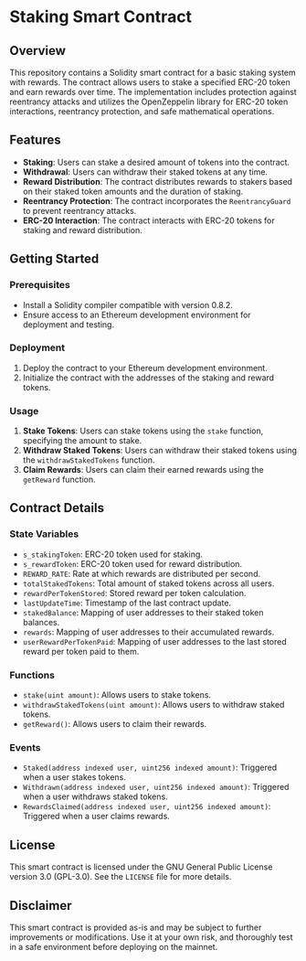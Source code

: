 # Staking Smart Contract

## Overview

This repository contains a Solidity smart contract for a basic staking system with rewards. The contract allows users to stake a specified ERC-20 token and earn rewards over time. The implementation includes protection against reentrancy attacks and utilizes the OpenZeppelin library for ERC-20 token interactions, reentrancy protection, and safe mathematical operations.

## Features

- **Staking**: Users can stake a desired amount of tokens into the contract.
- **Withdrawal**: Users can withdraw their staked tokens at any time.
- **Reward Distribution**: The contract distributes rewards to stakers based on their staked token amounts and the duration of staking.
- **Reentrancy Protection**: The contract incorporates the `ReentrancyGuard` to prevent reentrancy attacks.
- **ERC-20 Interaction**: The contract interacts with ERC-20 tokens for staking and reward distribution.

## Getting Started

### Prerequisites

- Install a Solidity compiler compatible with version 0.8.2.
- Ensure access to an Ethereum development environment for deployment and testing.

### Deployment

1. Deploy the contract to your Ethereum development environment.
2. Initialize the contract with the addresses of the staking and reward tokens.

### Usage

1. **Stake Tokens**: Users can stake tokens using the `stake` function, specifying the amount to stake.
2. **Withdraw Staked Tokens**: Users can withdraw their staked tokens using the `withdrawStakedTokens` function.
3. **Claim Rewards**: Users can claim their earned rewards using the `getReward` function.

## Contract Details

### State Variables

- `s_stakingToken`: ERC-20 token used for staking.
- `s_rewardToken`: ERC-20 token used for reward distribution.
- `REWARD_RATE`: Rate at which rewards are distributed per second.
- `totalStakedTokens`: Total amount of staked tokens across all users.
- `rewardPerTokenStored`: Stored reward per token calculation.
- `lastUpdateTime`: Timestamp of the last contract update.
- `stakedBalance`: Mapping of user addresses to their staked token balances.
- `rewards`: Mapping of user addresses to their accumulated rewards.
- `userRewardPerTokenPaid`: Mapping of user addresses to the last stored reward per token paid to them.

### Functions

- `stake(uint amount)`: Allows users to stake tokens.
- `withdrawStakedTokens(uint amount)`: Allows users to withdraw staked tokens.
- `getReward()`: Allows users to claim their rewards.

### Events

- `Staked(address indexed user, uint256 indexed amount)`: Triggered when a user stakes tokens.
- `Withdrawn(address indexed user, uint256 indexed amount)`: Triggered when a user withdraws staked tokens.
- `RewardsClaimed(address indexed user, uint256 indexed amount)`: Triggered when a user claims rewards.

## License

This smart contract is licensed under the GNU General Public License version 3.0 (GPL-3.0). See the `LICENSE` file for more details.

## Disclaimer

This smart contract is provided as-is and may be subject to further improvements or modifications. Use it at your own risk, and thoroughly test in a safe environment before deploying on the mainnet.
